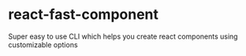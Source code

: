 # react-fast-component
Super easy to use CLI which helps you create react components using customizable options
